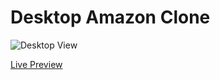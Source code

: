 # Desktop Amazon Clone
![Desktop View](images/d1.png)

<a href="https://giathi-daniel.github.io/simpleAmazonClone/">Live Preview</a>
